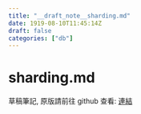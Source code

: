 ```yaml
---
title: "__draft_note__sharding.md"
date: 1919-08-10T11:45:14Z
draft: false
categories: ["db"]
---
```


# sharding.md

草稿筆記, 原版請前往 github 查看: [連結](https://github.com/tinghaolai/just-random-note/blob/master/db/sharding.md)